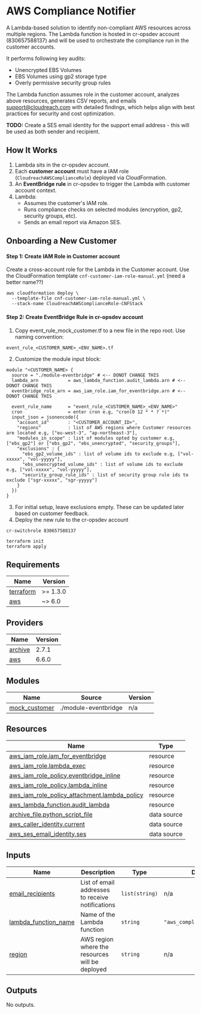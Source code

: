 # AWS Compliance Notifier

A Lambda-based solution to identify non-compliant AWS resources across multiple regions. The Lambda function is hosted in cr-opsdev account (830657588137) and will be used to orchestrate the compliance run in the customer accounts.

It performs following key audits:

  - Unencrypted EBS Volumes
  - EBS Volumes using gp2 storage type
  - Overly permissive security group rules

The Lambda function assumes role in the customer account, analyzes above resources, generates CSV reports, and emails support@cloudreach.com with detailed findings, which helps align with best practices for security and cost optimization.

**TODO:** Create a SES email identity for the support email address - this will be used as both sender and recipient.

## How It Works

1. Lambda sits in the cr-opsdev account.
2. Each **customer account** must have a IAM role (`CloudreachAWSComplianceRole`) deployed via CloudFormation.
3. An **EventBridge rule** in cr-opsdev to trigger the Lambda with customer account context.
4. Lambda:
   - Assumes the customer's IAM role.
   - Runs compliance checks on selected modules (encryption, gp2, security groups, etc).
   - Sends an email report via Amazon SES.

## Onboarding a New Customer 

#### Step 1: Create IAM Role in Customer account
Create a cross-account role for the Lambda in the Customer account. Use the CloudFormation template `cnf-customer-iam-role-manual.yml` (need a better name??)
```
aws cloudformation deploy \
  --template-file cnf-customer-iam-role-manual.yml \
  --stack-name CloudreachAWSComplianceRole-CNFStack
```

#### Step 2: Create EventBridge Rule in cr-opsdev account
1. Copy event_rule_mock_customer.tf to a new file in the repo root. Use naming convention:
```
event_rule_<CUSTOMER_NAME>_<ENV_NAME>.tf
```
2. Customize the module input block:
```
module "<CUSTOMER_NAME> {
  source = "./module-eventbridge" # <-- DONOT CHANGE THIS
  lambda_arn           = aws_lambda_function.audit_lambda.arn # <-- DONOT CHANGE THIS
  eventbridge_role_arn = aws_iam_role.iam_for_eventbridge.arn # <-- DONOT CHANGE THIS

  event_rule_name      = "event_rule_<CUSTOMER_NAME>_<ENV_NAME>"
  cron                 = enter cron e.g, "cron(0 12 * * ? *)"
  input_json = jsonencode({
    "account_id"       : "<CUSTOMER_ACCOUNT_ID>",
    "regions"          : list of AWS regions where Customer resources are located e.g, ["eu-west-3", "ap-northeast-3"],
    "modules_in_scope" : list of modules opted by customer e.g, ["ebs_gp2"] or ["ebs_gp2", "ebs_unencrypted", "security_groups"],
    "exclusions" : {
      "ebs_gp2_volume_ids" : list of volume ids to exclude e.g, ["vol-xxxxx", "vol-yyyyy"],
      "ebs_unencrypted_volume_ids" : list of volume ids to exclude e.g, ["vol-xxxxx", "vol-yyyyy"],
      "security_group_rule_ids" : list of security group rule ids to exclude ["sgr-xxxxx", "sgr-yyyyy"]
    }
  })
}
```
3. For initial setup, leave exclusions empty. These can be updated later based on customer feedback.
4. Deploy the new rule to the cr-opsdev account
  ```
  cr-switchrole 830657588137

  terraform init
  terraform apply
  ```


<!-- BEGIN_TF_DOCS -->
## Requirements

| Name | Version |
|------|---------|
| <a name="requirement_terraform"></a> [terraform](#requirement\_terraform) | >= 1.3.0 |
| <a name="requirement_aws"></a> [aws](#requirement\_aws) | ~> 6.0 |

## Providers

| Name | Version |
|------|---------|
| <a name="provider_archive"></a> [archive](#provider\_archive) | 2.7.1 |
| <a name="provider_aws"></a> [aws](#provider\_aws) | 6.6.0 |

## Modules

| Name | Source | Version |
|------|--------|---------|
| <a name="module_mock_customer"></a> [mock\_customer](#module\_mock\_customer) | ./module-eventbridge | n/a |

## Resources

| Name | Type |
|------|------|
| [aws_iam_role.iam_for_eventbridge](https://registry.terraform.io/providers/hashicorp/aws/latest/docs/resources/iam_role) | resource |
| [aws_iam_role.lambda_exec](https://registry.terraform.io/providers/hashicorp/aws/latest/docs/resources/iam_role) | resource |
| [aws_iam_role_policy.eventbridge_inline](https://registry.terraform.io/providers/hashicorp/aws/latest/docs/resources/iam_role_policy) | resource |
| [aws_iam_role_policy.lambda_inline](https://registry.terraform.io/providers/hashicorp/aws/latest/docs/resources/iam_role_policy) | resource |
| [aws_iam_role_policy_attachment.lambda_policy](https://registry.terraform.io/providers/hashicorp/aws/latest/docs/resources/iam_role_policy_attachment) | resource |
| [aws_lambda_function.audit_lambda](https://registry.terraform.io/providers/hashicorp/aws/latest/docs/resources/lambda_function) | resource |
| [archive_file.python_script_file](https://registry.terraform.io/providers/hashicorp/archive/latest/docs/data-sources/file) | data source |
| [aws_caller_identity.current](https://registry.terraform.io/providers/hashicorp/aws/latest/docs/data-sources/caller_identity) | data source |
| [aws_ses_email_identity.ses](https://registry.terraform.io/providers/hashicorp/aws/latest/docs/data-sources/ses_email_identity) | data source |

## Inputs

| Name | Description | Type | Default | Required |
|------|-------------|------|---------|:--------:|
| <a name="input_email_recipients"></a> [email\_recipients](#input\_email\_recipients) | List of email addresses to receive notifications | `list(string)` | n/a | yes |
| <a name="input_lambda_function_name"></a> [lambda\_function\_name](#input\_lambda\_function\_name) | Name of the Lambda function | `string` | `"aws_compliance_notifier"` | no |
| <a name="input_region"></a> [region](#input\_region) | AWS region where the resources will be deployed | `string` | n/a | yes |

## Outputs

No outputs.
<!-- END_TF_DOCS -->